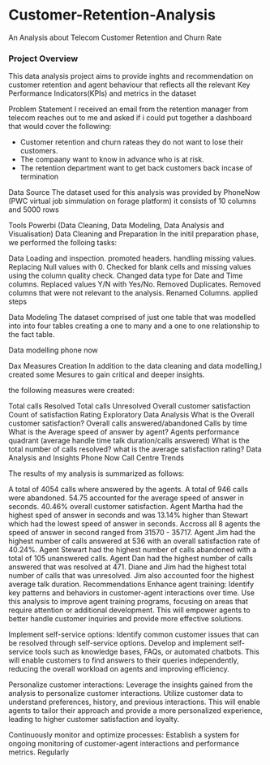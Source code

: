 # Customer-Retention-Analysis
An Analysis about Telecom Customer Retention and Churn Rate

### Project Overview
This data analysis project aims to provide inghts and recommendation on customer retention and agent behaviour that reflects all the relevant Key Performance Indicators(KPIs) and metrics in the dataset

Problem Statement
I received an email from the retention manager from telecom reaches out to me and asked if i could put together a dashboard that would cover the following:

- Customer retention and churn rateas they do not want to lose their customers.
- The compaany want to know in advance who is at risk.
- The retention department want to get back customers back incase of termination

Data Source
The dataset used for this analysis was provided by PhoneNow (PWC virtual job simmulation on forage platform) it consists of 10 columns and 5000 rows

Tools
Powerbi (Data Cleaning, Data Modeling, Data Analysis and Visualisation)
Data Cleaning and Preparation
In the initil preparation phase, we performed the folloing tasks:

Data Loading and inspection.
promoted headers.
handling missing values.
Replacing Null values with 0.
Checked for blank cells and missing values using the column quality check.
Changed data type for Date and Time columns.
Replaced values Y/N with Yes/No.
Removed Duplicates.
Removed columns that were not relevant to the analysis.
Renamed Columns.
applied steps

Data Modeling
The dataset comprised of just one table that was modelled into into four tables creating a one to many and a one to one relationship to the fact table.

Data modelling phone now

Dax Measures Creation
In addition to the data cleaning and data modelling,I created some Mesures to gain critical and deeper insights.

the following measures were created:

Total calls Resolved
Total calls Unresolved
Overall customer satisfaction
Count of satisfaction Rating
Exploratory Data Analysis
What is the Overall customer satisfaction?
Overall calls answered/abandoned
Calls by time
What is the Average speed of answer by agent?
Agents performance quadrant (average handle time talk duration/calls answered)
What is the total number of calls resolved?
what is the average satisfaction rating?
Data Analysis and Insights
Phone Now Call Centre Trends

The results of my analysis is summarized as follows:

A total of 4054 calls where answered by the agents.
A total of 946 calls were abandoned.
54.75 accounted for the average speed of answer in seconds.
40.46% overall customer satisfaction.
Agent Martha had the highest sped of answer in seconds and was 13.14% higher than Stewart which had the lowest speed of answer in seconds.
Accross all 8 agents the speed of answer in second ranged from 31570 - 35717.
Agent Jim had the highest number of calls answered at 536 with an overall satisfaction rate of 40.24%.
Agent Stewart had the highest number of calls abandoned with a total of 105 unanswered calls.
Agent Dan had the highest number of calls answered that was resolved at 471.
Diane and Jim had the highest total number of calls that was unresolved.
Jim also accounted foor the highest average talk duration.
Recommendations
Enhance agent training: Identify key patterns and behaviors in customer-agent interactions over time. Use this analysis to improve agent training programs, focusing on areas that require attention or additional development. This will empower agents to better handle customer inquiries and provide more effective solutions.

Implement self-service options: Identify common customer issues that can be resolved through self-service options. Develop and implement self-service tools such as knowledge bases, FAQs, or automated chatbots. This will enable customers to find answers to their queries independently, reducing the overall workload on agents and improving efficiency.

Personalize customer interactions: Leverage the insights gained from the analysis to personalize customer interactions. Utilize customer data to understand preferences, history, and previous interactions. This will enable agents to tailor their approach and provide a more personalized experience, leading to higher customer satisfaction and loyalty.

Continuously monitor and optimize processes: Establish a system for ongoing monitoring of customer-agent interactions and performance metrics. Regularly
